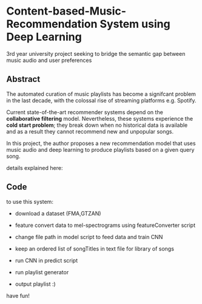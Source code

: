 # Content-based-Music-Recommendation System using Deep Learning
3rd year university project seeking to bridge the semantic gap between music audio and user preferences

## Abstract
The automated curation of music playlists has become a signifcant problem in the last decade, with the colossal rise of streaming platforms e.g. Spotify.

Current state-of-the-art recommender systems depend on the **collaborative filtering** model. 
Nevertheless, these systems experience the **cold start problem**; 
they break down when no historical
data is available and as a result they cannot recommend new and unpopular songs.


In this project, the author proposes a new recommendation model that uses music
audio and deep learning to produce playlists based on a given query song. 

details explained here:
## Code

to use this system:

- download a dataset (FMA,GTZAN)
- feature convert data to mel-spectrograms using featureConverter script
- change file path in model script to feed data and train CNN
- keep an ordered list of songTitles in text file for library of songs
- run CNN in predict script
- run playlist generator

- output playlist :)

have fun!


